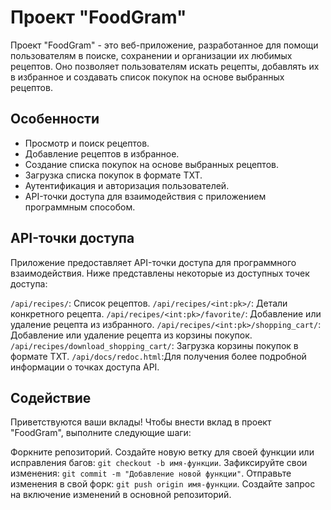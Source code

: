# Проект "FoodGram"

Проект "FoodGram" - это веб-приложение, разработанное для помощи пользователям в поиске, сохранении и организации их любимых рецептов. Оно позволяет пользователям искать рецепты, добавлять их в избранное и создавать список покупок на основе выбранных рецептов.

## Особенности

- Просмотр и поиск рецептов.
- Добавление рецептов в избранное.
- Создание списка покупок на основе выбранных рецептов.
- Загрузка списка покупок в формате TXT.
- Аутентификация и авторизация пользователей.
- API-точки доступа для взаимодействия с приложением программным способом.

## API-точки доступа
Приложение предоставляет API-точки доступа для программного взаимодействия. Ниже представлены некоторые из доступных точек доступа:

`/api/recipes/`: Список рецептов.
`/api/recipes/<int:pk>/`: Детали конкретного рецепта.
`/api/recipes/<int:pk>/favorite/`: Добавление или удаление рецепта из избранного.
`/api/recipes/<int:pk>/shopping_cart/`: Добавление или удаление рецепта из корзины покупок.
`/api/recipes/download_shopping_cart/`: Загрузка корзины покупок в формате TXT.
`/api/docs/redoc.html`:Для получения более подробной информации о точках доступа API.

## Содействие
Приветствуются ваши вклады! Чтобы внести вклад в проект "FoodGram", выполните следующие шаги:

Форкните репозиторий.
Создайте новую ветку для своей функции или исправления багов: `git checkout -b имя-функции`.
Зафиксируйте свои изменения: `git commit -m "Добавление новой функции"`.
Отправьте изменения в свой форк: `git push origin имя-функции`.
Создайте запрос на включение изменений в основной репозиторий.
